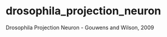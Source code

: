 drosophila_projection_neuron
============================

Drosophila Projection Neuron - Gouwens and Wilson, 2009